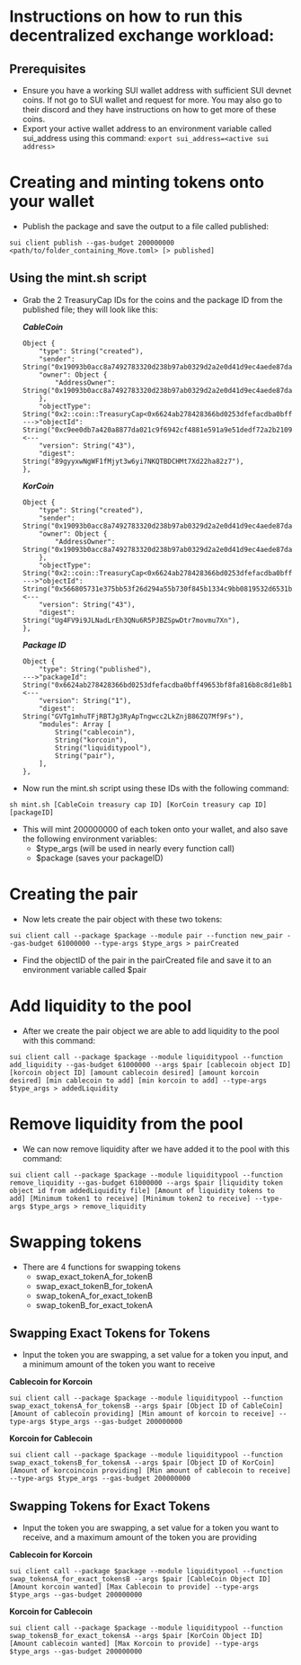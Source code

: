 # Instructions on how to run this decentralized exchange workload:

## Prerequisites 
* Ensure you have a working SUI wallet address with sufficient SUI devnet coins. If not go to SUI wallet and request for more. You may also go to their discord and they have instructions on how to get more of these coins. 
* Export your active wallet address to an environment variable called sui_address using this command:
```export sui_address=<active sui address>```

# Creating and minting tokens onto your wallet
* Publish the package and save the output to a file called published:
```
sui client publish --gas-budget 200000000 <path/to/folder_containing_Move.toml> [> published]
```

## **Using the mint.sh script**
* Grab the 2 TreasuryCap IDs for the coins and the package ID from the published file; they will look like this:

    ***CableCoin***
    ```
    Object {
        "type": String("created"),
        "sender": String("0x19093b0acc8a7492783320d238b97ab0329d2a2e0d41d9ec4aede87dac8f91ef"),
        "owner": Object {
            "AddressOwner": String("0x19093b0acc8a7492783320d238b97ab0329d2a2e0d41d9ec4aede87dac8f91ef"),
        },
        "objectType": String("0x2::coin::TreasuryCap<0x6624ab278428366bd0253dfefacdba0bff49653bf8fa816b8c8d1e8b12724cda::cablecoin::CABLECOIN>"),
    --->"objectId": String("0xc9ee0db7a420a8877da021c9f6942cf4881e591a9e51dedf72a2b21093749b6a"), <---
        "version": String("43"),
        "digest": String("89gyyxwNgWF1fMjyt3w6yi7NKQTBDCHMt7Xd22ha82z7"),
    },
    ```
    ***KorCoin***
    ```
    Object {
        "type": String("created"),
        "sender": String("0x19093b0acc8a7492783320d238b97ab0329d2a2e0d41d9ec4aede87dac8f91ef"),
        "owner": Object {
            "AddressOwner": String("0x19093b0acc8a7492783320d238b97ab0329d2a2e0d41d9ec4aede87dac8f91ef"),
        },
        "objectType": String("0x2::coin::TreasuryCap<0x6624ab278428366bd0253dfefacdba0bff49653bf8fa816b8c8d1e8b12724cda::korcoin::KORCOIN>"),
    --->"objectId": String("0x566805731e375bb53f26d294a55b730f845b1334c9bb0819532d6531b1c6595d"), <---
        "version": String("43"),
        "digest": String("Ug4FV9i9JLNadLrEh3QNu6R5PJBZSpwDtr7movmu7Xn"),
    },
    ```
    ***Package ID***
    ```
    Object {
        "type": String("published"),
    --->"packageId": String("0x6624ab278428366bd0253dfefacdba0bff49653bf8fa816b8c8d1e8b12724cda"), <---
        "version": String("1"),
        "digest": String("GVTg1mhuTFjRBTJg3RyApTngwcc2LkZnjB86ZQ7Mf9Fs"),
        "modules": Array [
            String("cablecoin"),
            String("korcoin"),
            String("liquiditypool"),
            String("pair"),
        ],
    },
    ```
* Now run the mint.sh script using these IDs with the following command:

```
sh mint.sh [CableCoin treasury cap ID] [KorCoin treasury cap ID] [packageID]
```
* This will mint 200000000 of each token onto your wallet, and also save the following environment variables:
    - $type_args (will be used in nearly every function call)
    - $package (saves your packageID)

# Creating the pair
* Now lets create the pair object with these two tokens:

```
sui client call --package $package --module pair --function new_pair --gas-budget 61000000 --type-args $type_args > pairCreated
```
* Find the objectID of the pair in the pairCreated file and save it to an environment variable called $pair

# Add liquidity to the pool

* After we create the pair object we are able to add liquidity to the pool with this command:

```
sui client call --package $package --module liquiditypool --function add_liquidity --gas-budget 61000000 --args $pair [cablecoin object ID] [korcoin object ID] [amount cablecoin desired] [amount korcoin desired] [min cablecoin to add] [min korcoin to add] --type-args $type_args > addedLiquidity
```

# Remove liquidity from the pool
* We can now remove liquidity after we have added it to the pool with this command:

```
sui client call --package $package --module liquiditypool --function remove_liquidity --gas-budget 61000000 --args $pair [liquidity token object id from addedLiquidity file] [Amount of liquidity tokens to add] [Minimum token1 to receive] [Minimum token2 to receive] --type-args $type_args > remove_liquidity
```

# Swapping tokens
* There are 4 functions for swapping tokens
    - swap_exact_tokenA_for_tokenB
    - swap_exact_tokenB_for_tokenA
    - swap_tokenA_for_exact_tokenB
    - swap_tokenB_for_exact_tokenA

## Swapping Exact Tokens for Tokens
* Input the token you are swapping, a set value for a token you input, and a minimum amount of the token you want to receive 

**Cablecoin for Korcoin**
```
sui client call --package $package --module liquiditypool --function swap_exact_tokensA_for_tokensB --args $pair [Object ID of CableCoin] [Amount of cablecoin providing] [Min amount of korcoin to receive] --type-args $type_args --gas-budget 200000000
```

**Korcoin for Cablecoin**
```
sui client call --package $package --module liquiditypool --function swap_exact_tokensB_for_tokensA --args $pair [Object ID of KorCoin] [Amount of korcoincoin providing] [Min amount of cablecoin to receive] --type-args $type_args --gas-budget 200000000
```

## Swapping Tokens for Exact Tokens
* Input the token you are swapping, a set value for a token you want to receive, and a maximum amount of the token you are providing

**Cablecoin for Korcoin**
```
sui client call --package $package --module liquiditypool --function swap_tokensA_for_exact_tokensB --args $pair [CableCoin Object ID] [Amount korcoin wanted] [Max Cablecoin to provide] --type-args $type_args --gas-budget 200000000
```

**Korcoin for Cablecoin**
```
sui client call --package $package --module liquiditypool --function swap_tokensB_for_exact_tokensA --args $pair [KorCoin Object ID] [Amount cablecoin wanted] [Max Korcoin to provide] --type-args $type_args --gas-budget 200000000
```
